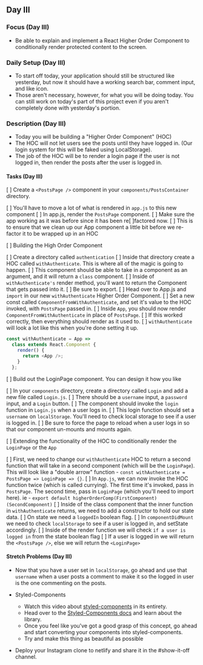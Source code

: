 ## Day III

### Focus (Day III)

- Be able to explain and implement a React Higher Order Component to conditionally render protected content to the screen.

### Daily Setup (Day III)

- To start off today, your application should still be structured like yesterday, but now it should have a working search bar, comment input, and like icon.
- Those aren't necessary, however, for what you will be doing today. You can still work on today's part of this project even if you aren't completely done with yesterday's portion.

### Description (Day III)

- Today you will be building a "Higher Order Component" (HOC)
- The HOC will not let users see the posts until they have logged in. (Our login system for this will be faked using LocalStorage).
- The job of the HOC will be to render a login page if the user is not logged in, then render the posts after the user is logged in.

#### Tasks (Day III)

[ ] Create a `<PostsPage />` component in your `components/PostsContainer` directory.

  [ ] You'll have to move a lot of what is rendered in `app.js` to this new component
  [ ] In app.js, render the `PostsPage` component.
  [ ] Make sure the app working as it was before since it has been re[ ]factored now.
  [ ] This is to ensure that we clean up our App component a little bit before we re-factor it to be wrapped up in an HOC

[ ] Building the High Order Component

  [ ] Create a directory called `authentication`
  [ ] Inside that directory create a HOC called `withAuthenticate`. This is where all of the magic is going to happen.
  [ ] This component should be able to take in a component as an argument, and it will return a `class` component.
  [ ] Inside of `withAuthenticate's` render method, you'll want to return the Component that gets passed into it.
  [ ] Be sure to export.
  [ ] Head over to App.js and `import` in our new `withAuthenticate` Higher Order Component.
  [ ] Set a new const called `ComponentFromWithAuthenticate`, and set it's value to the HOC invoked, with `PostsPage` passed in.
  [ ] Inside `App`, you should now render `ComponentFromWithAuthenticate` in place of `PostsPage`.
  [ ] If this worked correctly, then everything should render as it used to.
  [ ] `withAuthenticate` will look a lot like this when you're done setting it up.

```js
const withAuthenticate = App =>
  class extends React.Component {
    render() {
      return <App />;
    }
  };
```

[ ] Build out the LoginPage component. You can design it how you like

  [ ] In your `components` directory, create a directory called `Login` and add a new file called `Login.js`.
  [ ] There should be a `username` input, a `password` input, and a `Login` button.
  [ ] The component should invoke the `login` function in `Login.js` when a user logs in.
  [ ] This login function should set a `username` on `localStorage`. You'll need to check local storage to see if a user is logged in.
  [ ] Be sure to force the page to reload when a user logs in so that our component un-mounts and mounts again.

[ ] Extending the functionality of the HOC to conditionally render the `LoginPage` or the `App`

  [ ] First, we need to change our `withAuthenticate` HOC to return a second function that will take in a second component (which will be the `LoginPage`). This will look like a "double arrow" function - `const withAuthenticate = PostsPage => LoginPage => {}`.
  [ ] In `App.js`, we can now invoke the HOC function twice (which is called currying). The first time it's invoked, pass in `PostsPage`. The second time, pass in `LoginPage` (which you'll need to import here). ie - `export default higherOrderComp(FirstComponent)(SecondComponent)`
  [ ] Inside of the class component that the inner function in `withAuthenticate` returns, we need to add a constructor to hold our state data.
  [ ] On state we need a `loggedIn` boolean flag.
  [ ] In `componentDidMount` we need to check `localStorage` to see if a user is logged in, and setState accordingly.
  [ ] Inside of the render function we will check `if a user is logged in` from the state boolean flag
  [ ] If a user is logged in we will return the `<PostsPage />`, else we will return the `<LoginPage>`

#### Stretch Problems (Day III)

- Now that you have a user set in `localStorage`, go ahead and use that `username` when a user posts a comment to make it so the logged in user is the one commenting on the posts.
- Styled-Components

  - Watch this video about [styled-components](https://youtu.be/bIK2NwoK9xk) in its entirety.
  - Head over to the [Styled-Components docs](https://www.styled-components.com/) and learn about the library.
  - Once you feel like you've got a good grasp of this concept, go ahead and start converting your components into styled-components.
  - Try and make this thing as beautiful as possible

- Deploy your Instagram clone to netlify and share it in the #show-it-off channel.
